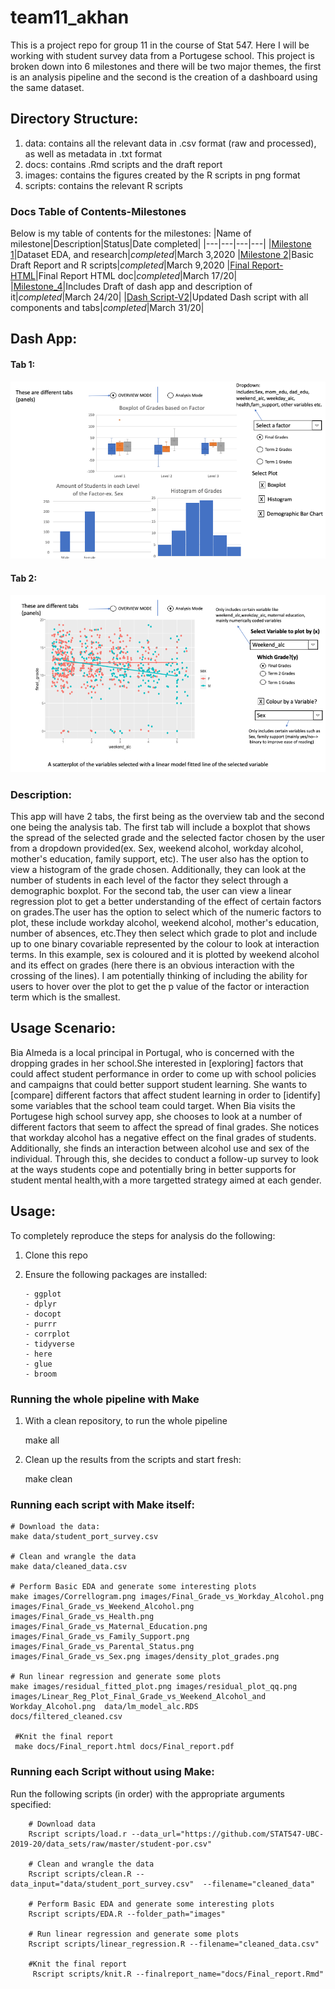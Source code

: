 # team11_akhan
This is a project repo for group 11 in the course of Stat 547. Here I will be working with student survey data from a Portugese school. This project is broken down into 6 milestones and there will be two major themes, the first is an analysis pipeline and the second is the creation of a dashboard using the same dataset.

## Directory Structure:

1. data: contains all the relevant data in .csv format (raw and processed), as well as metadata in .txt format
2. docs: contains .Rmd scripts and the draft report
3. images: contains the figures created by the R scripts in png format
4. scripts: contains the relevant R scripts 

### Docs Table of Contents-Milestones
Below is my table of contents for the milestones:
|Name of milestone|Description|Status|Date completed|
|---|---|---|---|
|[Milestone 1](https://github.com/STAT547-UBC-2019-20/team11_akhan/blob/master/docs/milestone_1/Milestone-1-Project-Desc.md)|Dataset EDA, and research|_completed_|March 3,2020
|[Milestone 2](https://github.com/STAT547-UBC-2019-20/team11_akhan/blob/master/docs/milestone_2/Milestone_2-draft.md)|Basic Draft Report and R scripts|_completed_|March 9,2020
|[Final Report-HTML](https://stat547-ubc-2019-20.github.io/team11_akhan/docs/Final_report.html)|Final Report HTML doc|_completed_|March 17/20|
|[Milestone_4](https://github.com/STAT547-UBC-2019-20/team11_akhan/blob/master/docs/milestone_4/dashboard_draft_usage_des.md)|Includes Draft of dash app and description of it|_completed_|March 24/20|
|[Dash Script-V2](https://github.com/STAT547-UBC-2019-20/team11_akhan/blob/master/app.R)|Updated Dash script with all components and tabs|_completed_|March 31/20|

## Dash App:

#### Tab 1:
![Tab 1](https://raw.githubusercontent.com/STAT547-UBC-2019-20/team11_akhan/master/images/dashboard_draft/Slide1.png)

#### Tab 2:

![Tab 2](https://raw.githubusercontent.com/STAT547-UBC-2019-20/team11_akhan/master/images/dashboard_draft/Slide2.png)

### Description:
This app will have 2 tabs, the first being as the overview tab and the second one being the analysis tab. The first tab will include a boxplot that shows the spread of the selected grade and the selected factor chosen by the user from a dropdown provided(ex. Sex, weekend alcohol, workday alcohol, mother's education, family support, etc). The user also has the option to view a histogram of the grade chosen. Additionally, they can look at the number of students in each level of the factor they select through a demographic boxplot. For the second tab, the user can view a linear regression plot to get a better understanding of the effect of certain factors on grades.The user has the option to select which of the numeric factors to plot, these include workday alcohol, weekend alcohol, mother's education, number of absences, etc.They then select which grade to plot and include up to one binary covariable represented by the colour to look at interaction terms. In this example, sex is coloured and it is plotted by weekend alcohol and its effect on grades (here there is an obvious interaction with the crossing of the lines). I am potentially thinking of including the ability for users to hover over the plot to get the p value of the factor or interaction term which is the smallest. 

## Usage Scenario:
 Bia Almeda is a local principal in Portugal, who is concerned with the dropping grades in her school.She interested in [exploring] factors that could affect student performance in order to come up with school policies and campaigns that could better support student learning. She wants to [compare] different factors that affect student learning in order to [identify] some variables that the school team could target. When Bia visits the Portugese high school survey app, she chooses to look at a number of different factors that seem to affect the spread of final grades. She notices that workday alcohol has a negative effect on the final grades of students. Additionally, she finds an interaction between alcohol use and sex of the individual. Through this, she decides to conduct a follow-up survey to look at the ways students cope and potentially bring in better supports for student mental health,with a more targetted strategy aimed at each gender. 


## Usage:

To completely reproduce the steps for analysis do the following:

1. Clone this repo
2. Ensure the following packages are installed:

       - ggplot
       - dplyr
       - docopt
       - purrr
       - corrplot
       - tidyverse
       - here
       - glue
       - broom
       

### Running the whole pipeline with Make

1. With a clean repository, to run the whole pipeline

    make all
    
2. Clean up the results from the scripts and start fresh:

    make clean

### Running each script with Make itself:

    # Download the data:
    make data/student_port_survey.csv
    
    # Clean and wrangle the data
    make data/cleaned_data.csv
    
    # Perform Basic EDA and generate some interesting plots
    make images/Correllogram.png images/Final_Grade_vs_Workday_Alcohol.png images/Final_Grade_vs_Weekend_Alcohol.png images/Final_Grade_vs_Health.png images/Final_Grade_vs_Maternal_Education.png images/Final_Grade_vs_Family_Support.png images/Final_Grade_vs_Parental_Status.png images/Final_Grade_vs_Sex.png images/density_plot_grades.png
    
    # Run linear regression and generate some plots
    make images/residual_fitted_plot.png images/residual_plot_qq.png images/Linear_Reg_Plot_Final_Grade_vs_Weekend_Alcohol_and Workday_Alcohol.png  data/lm_model_alc.RDS 
    docs/filtered_cleaned.csv
    
     #Knit the final report
     make docs/Final_report.html docs/Final_report.pdf

### Running each Script without using Make:
 Run the following scripts (in order) with the appropriate arguments specified:

        # Download data
        Rscript scripts/load.r --data_url="https://github.com/STAT547-UBC-2019-20/data_sets/raw/master/student-por.csv"
        
        # Clean and wrangle the data
        Rscript scripts/clean.R --data_input="data/student_port_survey.csv"  --filename="cleaned_data"
        
        # Perform Basic EDA and generate some interesting plots
        Rscript scripts/EDA.R --folder_path="images"
        
        # Run linear regression and generate some plots
        Rscript scripts/linear_regression.R --filename="cleaned_data.csv"
        
        #Knit the final report
         Rscript scripts/knit.R --finalreport_name="docs/Final_report.Rmd"
        
